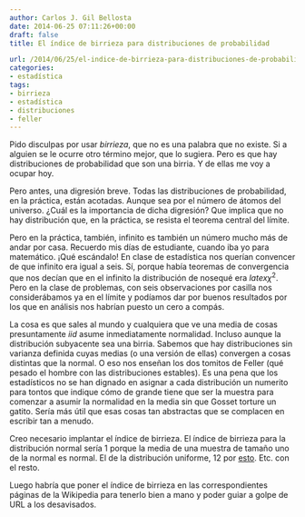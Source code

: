 ```yaml
---
author: Carlos J. Gil Bellosta
date: 2014-06-25 07:11:26+00:00
draft: false
title: El índice de birrieza para distribuciones de probabilidad

url: /2014/06/25/el-indice-de-birrieza-para-distribuciones-de-probabilidad/
categories:
- estadística
tags:
- birrieza
- estadística
- distribuciones
- feller
---
```


Pido disculpas por usar _birrieza_, que no es una palabra que no existe. Si a alguien se le ocurre otro término mejor, que lo sugiera. Pero es que hay distribuciones de probabilidad que son una birria. Y de ellas me voy a ocupar hoy.

Pero antes, una digresión breve. Todas las distribuciones de probabilidad, en la práctica, están acotadas. Aunque sea por el número de átomos del universo. ¿Cuál es la importancia de dicha digresión? Que implica que no hay distribución que, en la práctica, se resista el teorema central del límite.

Pero en la práctica, también, infinito es también un número mucho más de andar por casa. Recuerdo mis días de estudiante, cuando iba yo para matemático. ¡Qué escándalo! En clase de estadística nos querían convencer de que infinito era igual a seis. Sí, porque había teoremas de convergencia que nos decían que en el infinito la distribución de nosequé era $latex \chi^2$. Pero en la clase de problemas, con seis observaciones por casilla nos considerábamos ya en el límite y podíamos dar por buenos resultados por los que en análisis nos habrían puesto un cero a compás.

La cosa es que sales al mundo y cualquiera que ve una media de cosas presuntamente _iid_ asume inmediatamente normalidad. Incluso aunque la distribución subyacente sea una birria. Sabemos que hay distribuciones sin varianza definida cuyas medias (o una versión de ellas) convergen a cosas distintas que la normal. O eso nos enseñan los dos tomitos de Feller (qué pesado el hombre con las distribuciones estables). Es una pena que los estadísticos no se han dignado en asignar a cada distribución un numerito para tontos que indique cómo de grande tiene que ser la muestra para comenzar a asumir la normalidad en la media sin que Gosset torture un gatito. Sería más útil que esas cosas tan abstractas que se complacen en escribir tan a menudo.

Creo necesario implantar el índice de birrieza. El índice de birrieza para la distribución normal sería 1 porque la media de una muestra de tamaño uno de la normal es normal. El de la distribución uniforme, 12 por [esto](http://www.datanalytics.com/2012/11/20/lo-normal-sumar-doce-restar-seis/). Etc. con el resto.

Luego habría que poner el índice de birrieza en las correspondientes páginas de la Wikipedia para tenerlo bien a mano y poder guiar a golpe de URL a los desavisados.
